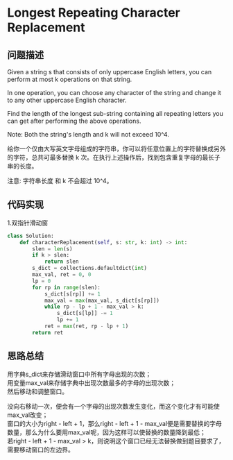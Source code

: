 #  Longest Repeating Character Replacement

## 问题描述

Given a string s that consists of only uppercase English letters, you can perform at most k operations on that string.

In one operation, you can choose any character of the string and change it to any other uppercase English character.

Find the length of the longest sub-string containing all repeating letters you can get after performing the above operations.

Note:
Both the string's length and k will not exceed 10^4.

给你一个仅由大写英文字母组成的字符串，你可以将任意位置上的字符替换成另外的字符，总共可最多替换 k 次。在执行上述操作后，找到包含重复字母的最长子串的长度。

注意:
字符串长度 和 k 不会超过 10^4。


## 代码实现

1.双指针滑动窗
```python
class Solution:
    def characterReplacement(self, s: str, k: int) -> int:
        slen = len(s)
        if k > slen:
            return slen
        s_dict = collections.defaultdict(int)
        max_val, ret = 0, 0
        lp = 0
        for rp in range(slen):
            s_dict[s[rp]] += 1
            max_val = max(max_val, s_dict[s[rp]])
            while rp - lp + 1 - max_val > k:
                s_dict[s[lp]] -= 1
                lp += 1
            ret = max(ret, rp - lp + 1)
        return ret
```


## 思路总结

用字典s_dict来存储滑动窗口中所有字母出现的次数；  
用变量max_val来存储字典中出现次数最多的字母的出现次数；  
然后移动和调整窗口。

没向右移动一次，便会有一个字母的出现次数发生变化，而这个变化才有可能使max_val改变；  
窗口的大小为right - left + 1，那么right - left + 1 - max_val便是需要替换的字母数量，那么为什么要用max_val呢，因为这样可以使替换的数量降到最低；  
若right - left + 1 - max_val > k，则说明这个窗口已经无法替换做到题目要求了，需要移动窗口的左边界。